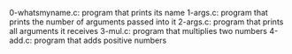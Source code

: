 0-whatsmyname.c: program that prints its name
1-args.c: program that prints the number of arguments passed into it
2-args.c: program that prints all arguments it receives
3-mul.c: program that multiplies two numbers
4-add.c: program that adds positive numbers
